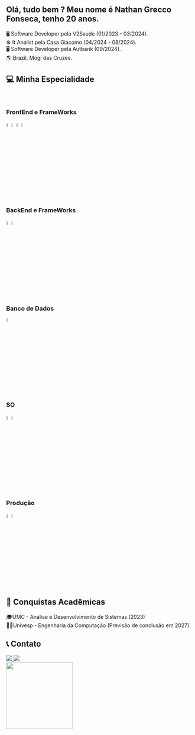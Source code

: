 ## Olá, tudo bem ? Meu nome é Nathan Grecco Fonseca, tenho 20 anos.

🖥️ Software Developer pela V2Saude (01/2023 - 03/2024). <br>
⚙️ It Analist pela Casa Giacomo (04/2024 - 08/2024). <br>
🖥️ Software Developer pela Autbank (09/2024). <br>
🌎 Brazil, Mogi das Cruzes.

## 💻 Minha Especialidade
<div style="display: inline-block"><br>

<h3> FrontEnd e FrameWorks </h3>         
<img src="https://cdn.jsdelivr.net/gh/devicons/devicon/icons/react/react-original.svg" width="5%"/>
<img src="https://cdn.jsdelivr.net/gh/devicons/devicon/icons/materialui/materialui-original.svg"width="5%" />  
<img src="https://cdn.jsdelivr.net/gh/devicons/devicon/icons/html5/html5-original.svg" width="5%"/>
<img src="https://cdn.jsdelivr.net/gh/devicons/devicon/icons/css3/css3-original.svg" width="5%"/>
  

## <h3> BackEnd e FrameWorks</h3>
<img src="https://cdn.jsdelivr.net/gh/devicons/devicon/icons/java/java-original.svg" width="5%"/> 
<img src="https://cdn.jsdelivr.net/gh/devicons/devicon/icons/spring/spring-original-wordmark.svg"width="5%" />       
 
## <h3> Banco de Dados </h3>
<img src="https://cdn.jsdelivr.net/gh/devicons/devicon/icons/mysql/mysql-original.svg" width="5%"/>
 
## <h3> SO </h3>
<img src="https://cdn.jsdelivr.net/gh/devicons/devicon/icons/linux/linux-original.svg" width="5%"/>
<img src="https://cdn.jsdelivr.net/gh/devicons/devicon/icons/windows8/windows8-original.svg" width="5%"/>        

## <H3> Produção </H3>
<img src="https://cdn.jsdelivr.net/gh/devicons/devicon/icons/jenkins/jenkins-original.svg" width="5%"/>
<img src="https://cdn.jsdelivr.net/gh/devicons/devicon@latest/icons/docker/docker-original.svg" width="5%" />
</div>  
                  

## 📜 Conquistas Acadêmicas
🎓UMC - Análise e Desenvolvimento de Sistemas (2023) <br>
👨‍🎓Univesp - Engenharia da Computação (Previsão de conclusão em 2027)

## 📞 Contato
<div>
  <a href="https://www.instagram.com/nfonseca_11/">
    <img src="https://img.shields.io/badge/Instagram-E4405F?style=for-the-badge&logo=instagram&logoColor=white" target="_blank">
  </a> 
  <a href="https://www.linkedin.com/in/nathan-grecco-fonseca-006579235/">
    <img src="https://img.shields.io/badge/LinkedIn-0077B5?style=for-the-badge&logo=linkedin&logoColor=white" target="_blank">
  </a>
</div>

<div>
  <a href="https://github.com/NMaksed">
    <img height="180em" src="https://github-readme-stats.vercel.app/api?username=NMaksed&show_icons=true&theme=tokyonight"/>
</div>
